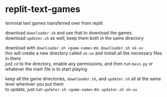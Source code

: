# replit-text-games
terminal text games transferred over from replit

download `downloader.sh` and use that to download the games  
download `updater.sh` as well, keep them both in the same directory


download with `downloader.sh <game-name>` ex. `downloader.sh sk-uv`  
this will create a new directory called `sk-uv` and install all the necessary files in there  
just `cd` to the directory, enable any permissions, and then run `main.py` or whatever the main file is to start playing


keep all the game directories, `downloader.sh`, and `updater.sh` all at the same level wherever you put them  
to update, just run `updater.sh <game-name>` ex. `updater.sh sk-uv`
